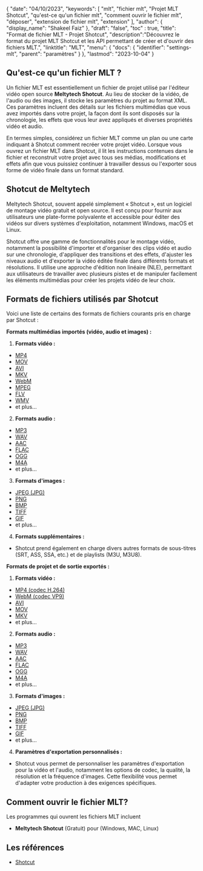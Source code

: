 {
"date": "04/10/2023",
  "keywords": [
"mlt",
"fichier mlt",
"Projet MLT Shotcut",
"qu'est-ce qu'un fichier mlt",
"comment ouvrir le fichier mlt",
"déposer",
"extension de fichier mlt",
"extension"
],
  "author": {
"display_name": "Shakeel Faiz"
},
"draft": "false",
"toc" : true,
"title": "Format de fichier MLT - Projet Shotcut",
  "description":"Découvrez le format du projet MLT Shotcut et les API permettant de créer et d'ouvrir des fichiers MLT.",
"linktitle": "MLT",
  "menu": {
    "docs": {
      "identifier": "settings-mlt",
"parent": "paramètres"
}
},
"lastmod": "2023-10-04"
}

## Qu'est-ce qu'un fichier MLT ?

Un fichier MLT est essentiellement un fichier de projet utilisé par l'éditeur vidéo open source **Meltytech Shotcut**. Au lieu de stocker de la vidéo, de l'audio ou des images, il stocke les paramètres du projet au format XML. Ces paramètres incluent des détails sur les fichiers multimédias que vous avez importés dans votre projet, la façon dont ils sont disposés sur la chronologie, les effets que vous leur avez appliqués et diverses propriétés vidéo et audio.

En termes simples, considérez un fichier MLT comme un plan ou une carte indiquant à Shotcut comment recréer votre projet vidéo. Lorsque vous ouvrez un fichier MLT dans Shotcut, il lit les instructions contenues dans le fichier et reconstruit votre projet avec tous ses médias, modifications et effets afin que vous puissiez continuer à travailler dessus ou l'exporter sous forme de vidéo finale dans un format standard.

## Shotcut de Meltytech

Meltytech Shotcut, souvent appelé simplement « Shotcut », est un logiciel de montage vidéo gratuit et open source. Il est conçu pour fournir aux utilisateurs une plate-forme polyvalente et accessible pour éditer des vidéos sur divers systèmes d'exploitation, notamment Windows, macOS et Linux.

Shotcut offre une gamme de fonctionnalités pour le montage vidéo, notamment la possibilité d'importer et d'organiser des clips vidéo et audio sur une chronologie, d'appliquer des transitions et des effets, d'ajuster les niveaux audio et d'exporter la vidéo éditée finale dans différents formats et résolutions. Il utilise une approche d'édition non linéaire (NLE), permettant aux utilisateurs de travailler avec plusieurs pistes et de manipuler facilement les éléments multimédias pour créer les projets vidéo de leur choix.

## Formats de fichiers utilisés par Shotcut

Voici une liste de certains des formats de fichiers courants pris en charge par Shotcut :

**Formats multimédias importés (vidéo, audio et images) :**

1. **Formats vidéo :**
    








- [MP4](/fr/vidéo/mp4/)
- [MOV](/fr/vidéo/mov/)
- [AVI](/fr/vidéo/avi/)
- [MKV](/fr/vidéo/mkv/)
- [WebM](/fr/vidéo/webm/)
- [MPEG](/fr/vidéo/mpeg/)
- [FLV](/fr/vidéo/flv/)
- [WMV](/fr/vidéo/wmv/)
- et plus...
2. **Formats audio :**
    








- [MP3](/fr/audio/mp3/)
- [WAV](/fr/audio/wav/)
- [AAC](/fr/audio/aac/)
- [FLAC](/fr/audio/flac/)
- [OGG](/fr/audio/ogg/)
- [M4A](/fr/audio/m4a/)
- et plus...
3. **Formats d'images :**
    








- [JPEG (JPG)](/fr/image/jpeg/)
- [PNG](/fr/image/png/)
- [BMP](/fr/image/bmp/)
- [TIFF](/fr/image/tiff/)
- [GIF](/fr/image/gif/)
- et plus...
4. **Formats supplémentaires :**
    








- Shotcut prend également en charge divers autres formats de sous-titres (SRT, ASS, SSA, etc.) et de playlists (M3U, M3U8).

**Formats de projet et de sortie exportés :**

1. **Formats vidéo :**
    








- [MP4 (codec H.264)](/fr/video/mp4/)
- [WebM (codec VP9)](/fr/video/webm/)
- [AVI](/fr/vidéo/avi/)
- [MOV](/fr/vidéo/mov/)
- [MKV](/fr/vidéo/mkv/)
- et plus...
2. **Formats audio :**
    








- [MP3](/fr/audio/mp3/)
- [WAV](/fr/audio/wav/)
- [AAC](/fr/audio/aac/)
- [FLAC](/fr/audio/flac/)
- [OGG](/fr/audio/ogg/)
- [M4A](/fr/audio/m4a/)
- et plus...
3. **Formats d'images :**
    








- [JPEG (JPG)](/fr/image/jpeg/)
- [PNG](/fr/image/png/)
- [BMP](/fr/image/bmp/)
- [TIFF](/fr/image/tiff/)
- [GIF](/fr/image/gif/)
- et plus...
4. **Paramètres d'exportation personnalisés :**
    








- Shotcut vous permet de personnaliser les paramètres d'exportation pour la vidéo et l'audio, notamment les options de codec, la qualité, la résolution et la fréquence d'images. Cette flexibilité vous permet d'adapter votre production à des exigences spécifiques.

## Comment ouvrir le fichier MLT?

Les programmes qui ouvrent les fichiers MLT incluent

- **Meltytech Shotcut** (Gratuit) pour (Windows, MAC, Linux)

## Les références
* [Shotcut](https://en.wikipedia.org/wiki/Shotcut)
